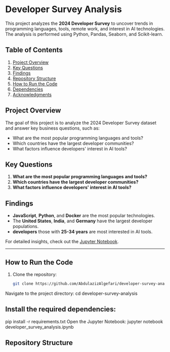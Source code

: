 # Developer Survey Analysis

This project analyzes the **2024 Developer Survey** to uncover trends in programming languages, tools, remote work, and interest in AI technologies. The analysis is performed using Python, Pandas, Seaborn, and Scikit-learn.

## Table of Contents
1. [Project Overview](#project-overview)
2. [Key Questions](#key-questions)
3. [Findings](#findings)
4. [Repository Structure](#repository-structure)
5. [How to Run the Code](#how-to-run-the-code)
6. [Dependencies](#dependencies)
7. [Acknowledgments](#acknowledgments)

## Project Overview
The goal of this project is to analyze the 2024 Developer Survey dataset and answer key business questions, such as:
- What are the most popular programming languages and tools?
- Which countries have the largest developer communities?
- What factors influence developers' interest in AI tools?

## Key Questions
1. **What are the most popular programming languages and tools?**
2. **Which countries have the largest developer communities?**
3. **What factors influence developers' interest in AI tools?**

## Findings
- **JavaScript**, **Python**, and **Docker** are the most popular technologies.
- The **United States**, **India**, and **Germany** have the largest developer populations.
- **developers** those with **25-34 years** are most interested in AI tools.

For detailed insights, check out the [Jupyter Notebook](developer_survey_analysis.ipynb).

---

## How to Run the Code
1. Clone the repository:
   ```bash
   git clone https://github.com/AbdulazizAlgefari/developer-survey-analysis.git

Navigate to the project directory:
  cd developer-survey-analysis
## Install the required dependencies:
 pip install -r requirements.txt
Open the Jupyter Notebook:
jupyter notebook developer_survey_analysis.ipynb

## Repository Structure

